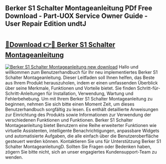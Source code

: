## Berker S1 Schalter Montageanleitung PDf Free Download - Part-UOX Service Owner Guide - User Repair Edition undtJ

# <h2><a href="http://df8z7g.blite.top/?on=Berker+S1+Schalter+Montageanleitung">🔗Download 👉🔴 Berker S1 Schalter Montageanleitung</a></h2>

[![Berker S1 Schalter Montageanleitung new download](https://i.imgur.com/lujVjoI.png)](http://df8z7g.blite.top/?on=Berker+S1+Schalter+Montageanleitung)
Hallo und willkommen zum Benutzerhandbuch für Ihr neu implementiertes Berker S1 Schalter Montageanleitung. Dieser Leitfaden soll Ihnen helfen, das Beste aus Ihrem Produkt herauszuholen, indem er einen umfassenden Überblick über seine Merkmale, Funktionen und Vorteile bietet. Sie finden Schritt-für-Schritt-Anleitungen für Installation, Verwendung, Wartung und Fehlerbehebung. Um mit Ihrem Berker S1 Schalter Montageanleitung zu beginnen, nehmen Sie sich bitte einen Moment Zeit, um dieses Benutzerhandbuch sorgfältig zu lesen. Es enthält detaillierte Anweisungen zur Einrichtung des Produkts sowie Informationen zur Verwendung der verschiedenen Funktionen und Funktionen. Berker S1 Schalter Montageanleitung bietet Benutzern eine Reihe erweiterter Funktionen wie virtuelle Assistenten, intelligente Benachrichtigungen, anpassbare Widgets und automatisierte Aufgaben, die alle einfach über die Benutzeroberfläche gesteuert werden können. Kontaktieren Sie uns für Unterstützung Berker S1 Schalter MontageanleitungD. Sollten Sie Fragen oder Bedenken haben, zögern Sie bitte nicht, sich an unser engagiertes Kundensupport-Team zu wenden.

